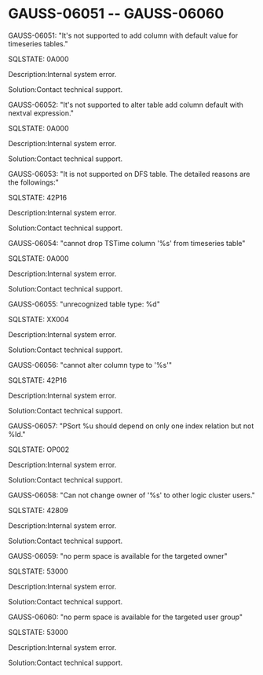 # GAUSS-06051 -- GAUSS-06060<a name="EN-US_TOPIC_0302073639"></a>

GAUSS-06051: "It's not supported to add column with default value for timeseries tables."

SQLSTATE: 0A000

Description:Internal system error.

Solution:Contact technical support.

GAUSS-06052: "It's not supported to alter table add column default with nextval expression."

SQLSTATE: 0A000

Description:Internal system error.

Solution:Contact technical support.

GAUSS-06053: "It is not supported on DFS table. The detailed reasons are the followings:"

SQLSTATE: 42P16

Description:Internal system error.

Solution:Contact technical support.

GAUSS-06054: "cannot drop TSTime column '%s' from timeseries table"

SQLSTATE: 0A000

Description:Internal system error.

Solution:Contact technical support.

GAUSS-06055: "unrecognized table type: %d"

SQLSTATE: XX004

Description:Internal system error.

Solution:Contact technical support.

GAUSS-06056: "cannot alter column type to '%s'"

SQLSTATE: 42P16

Description:Internal system error.

Solution:Contact technical support.

GAUSS-06057: "PSort %u should depend on only one index relation but not %ld."

SQLSTATE: OP002

Description:Internal system error.

Solution:Contact technical support.

GAUSS-06058: "Can not change owner of '%s' to other logic cluster users."

SQLSTATE: 42809

Description:Internal system error.

Solution:Contact technical support.

GAUSS-06059: "no perm space is available for the targeted owner"

SQLSTATE: 53000

Description:Internal system error.

Solution:Contact technical support.

GAUSS-06060: "no perm space is available for the targeted user group"

SQLSTATE: 53000

Description:Internal system error.

Solution:Contact technical support.


